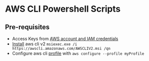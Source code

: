 # AWS CLI Powershell Scripts

## Pre-requisites

- Access Keys from [AWS account and IAM credentials](https://docs.aws.amazon.com/cli/latest/userguide/getting-started-prereqs.html)
- [Install](https://docs.aws.amazon.com/cli/latest/userguide/getting-started-install.html) aws cli v2 `msiexec.exe /i https://awscli.amazonaws.com/AWSCLIV2.msi /qn`
- Configure aws cli [profile](https://docs.aws.amazon.com/cli/latest/userguide/cli-configure-files.html) with `aws configure --profile myProfile`